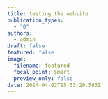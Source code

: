 ```yaml
---
title: testing the website
publication_types:
  - "0"
authors:
  - admin
draft: false
featured: false
image:
  filename: featured
  focal_point: Smart
  preview_only: false
date: 2024-04-02T15:53:20.583Z
---
```

